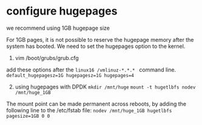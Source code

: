 # configure hugepages
we recommend using 1GB hugepage size

For 1GB pages, it is not possible to reserve the hugepage memory after the system has booted.
We need to set the hugepages option to the kernel.

1. vim /boot/grubs/grub.cfg

add these options after the `linux16 /vmlinuz-*.*.* ` command line.
`default_hugepagesz=1G hugepagesz=1G hugepages=4`

2. using hugepages with DPDK
`mkdir /mnt/huge`
`mount -t hugetlbfs nodev /mnt/huge_1GB`

The mount point can be made permanent across reboots, by adding the following line to the /etc/fstab file:
`nodev /mnt/huge_1GB hugetlbfs pagesize=1GB 0 0`

